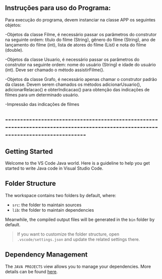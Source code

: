 ## Instruções para uso do Programa:

Para execução do programa, devem instanciar na classe APP os seguintes objetos:

-Objetos da classe Filme, é necessário passar os parâmetros do construtor na seguinte ordem: título do filme (String), gênero do filme (String), ano de lançamento do filme (int), lista de atores do filme (List<String>) e nota do filme (double).

-Objetos da classe Usuario, é necessário passar os parâmetros do construtor na seguinte ordem: nome do usuário (String) e idade do usuário (int). Deve ser chamado o método assistirFilme().

-Objetos da classe Grafo, é necessário apenas chamar o construtor padrão da classe. Devem serem chamados os métodos adicionarUsuario(), adicionarRelacao() e obterIndicacao() para obtenção das indicações de filmes para um determinado usuário.

-Impressão das indicações de filmes

## ---------------------------------------------------------------------------------------------------------------------------------

## Getting Started

Welcome to the VS Code Java world. Here is a guideline to help you get started to write Java code in Visual Studio Code.

## Folder Structure

The workspace contains two folders by default, where:

- `src`: the folder to maintain sources
- `lib`: the folder to maintain dependencies

Meanwhile, the compiled output files will be generated in the `bin` folder by default.

> If you want to customize the folder structure, open `.vscode/settings.json` and update the related settings there.

## Dependency Management

The `JAVA PROJECTS` view allows you to manage your dependencies. More details can be found [here](https://github.com/microsoft/vscode-java-dependency#manage-dependencies).
